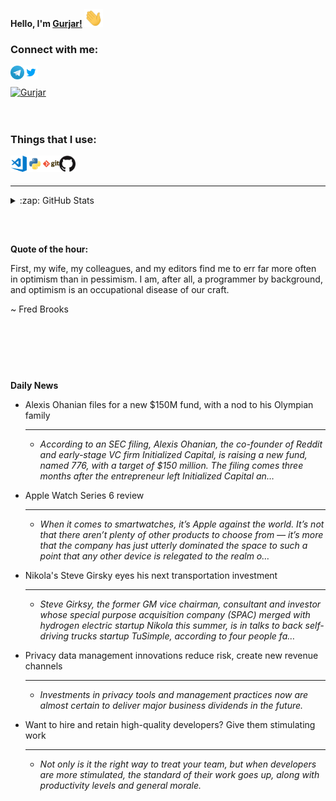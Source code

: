 #### Hello, I'm [Gurjar!](https://GurjarKing.github.io) <img src="https://raw.githubusercontent.com/ABSphreak/ABSphreak/master/gifs/Hi.gif" width="30px"></h2>


### Connect with me:

[<img align="left" alt="Gurjar | Telegram" width="22px" src="https://raw.githubusercontent.com/github/explore/80688e429a7d4ef2fca1e82350fe8e3517d3494d/topics/telegram/telegram.png" />][Telegram]
[<img align="left" alt="Gurjar | Twitter" width="22px" src="https://raw.githubusercontent.com/github/explore/80688e429a7d4ef2fca1e82350fe8e3517d3494d/topics/twitter/twitter.png" />][Twitter]
<br >
<br >
<a href="https://github.com/GurjarKing"><img src="https://komarev.com/ghpvc/?username=GurjarKing" alt="Gurjar" /></a> <br />
<br />
<br />
<!-- <br >

![](https://visitor-badge.glitch.me/badge?page_id=GurjarKing)

<br /> -->

### Things that I use:

[<img align="left" alt="Visual Studio Code" width="26px" src="https://raw.githubusercontent.com/github/explore/80688e429a7d4ef2fca1e82350fe8e3517d3494d/topics/visual-studio-code/visual-studio-code.png" />][VSCode]
[<img align="left" alt="Python" width="26px" src="https://raw.githubusercontent.com/github/explore/80688e429a7d4ef2fca1e82350fe8e3517d3494d/topics/python/python.png" />][Python]
[<img align="left" alt="Git" width="26px" src="https://raw.githubusercontent.com/github/explore/80688e429a7d4ef2fca1e82350fe8e3517d3494d/topics/git/git.png" />][Git]
[<img align="left" alt="GitHub" width="26px" src="https://raw.githubusercontent.com/github/explore/78df643247d429f6cc873026c0622819ad797942/topics/github/github.png" />][Github]

<br />
<br />

---
<details>
  <summary>:zap: GitHub Stats</summary>

<img align="left" alt="Gurjar's Github Stats" src="https://github-readme-stats.vercel.app/api?username=GurjarKing&show_icons=true&hide_border=true&count_private=true&include_all_commit=true&theme=algolia" />

</details>

<!-- ### 🔔 My latest tweet
<a href="https://twitter.com/Gurjar_King43" target="_blank">
	<img src="https://github.com/GurjarKing/GurjarKing/raw/master/tweet.png" width="70%" align="center" alt="Click to view on Twitter" title="My latest tweet, as an image"/>
</a> -->
<br>

<pre>

</pre>

**Quote of the hour:**

First, my wife, my colleagues, and my editors find me to err far more often in optimism than in pessimism. I am, after all, a programmer by background, and optimism is an occupational disease of our craft.

~ Fred Brooks
<pre>

</pre>
<br>
<pre>


</pre>
<strong>Daily News</strong>
  
  - Alexis Ohanian files for a new $150M fund, with a nod to his Olympian family
     <hr/>
     
      - *According to an SEC filing, Alexis Ohanian, the co-founder of Reddit and early-stage VC firm Initialized Capital, is raising a new fund, named 776, with a target of $150 million. The filing comes three months after the entrepreneur left Initialized Capital an…*
     
  - Apple Watch Series 6 review
      <hr/>
      
      - *When it comes to smartwatches, it’s Apple against the world. It’s not that there aren’t plenty of other products to choose from — it’s more that the company has just utterly dominated the space to such a point that any other device is relegated to the realm o…*
      
  - Nikola's Steve Girsky eyes his next transportation investment
      <hr/>
      
      - *Steve Girksy, the former GM vice chairman, consultant and investor whose special purpose acquisition company (SPAC) merged with hydrogen electric startup Nikola this summer, is in talks to back self-driving trucks startup TuSimple, according to four people fa…*
      
  - Privacy data management innovations reduce risk, create new revenue channels
      <hr/>
      
      - *Investments in privacy tools and management practices now are almost certain to deliver major business dividends in the future.*
       
  - Want to hire and retain high-quality developers? Give them stimulating work
      <hr/>
       
       - *Not only is it the right way to treat your team, but when developers are more stimulated, the standard of their work goes up, along with productivity levels and general morale.*
      

<br />

[VSCode]: https://code.visualstudio.com/
[Python]: https://www.python.org/
[Git]: https://git-scm.com/
[Github]: https://github.com/
[Telegram]: https://t.me/Gurjar_King/
[Twitter]: https://twitter.com/Gurjar_King43/

